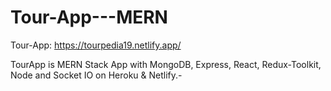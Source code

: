 # Tour-App---MERN

Tour-App: https://tourpedia19.netlify.app/

TourApp is MERN Stack App with MongoDB, Express, React, Redux-Toolkit, Node and Socket IO on Heroku & Netlify.-
